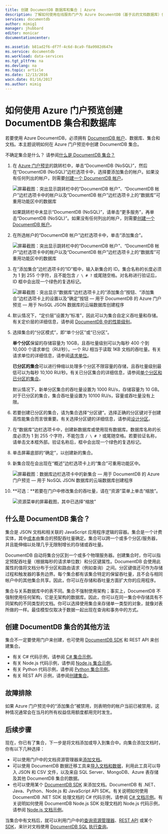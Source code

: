 ```yaml
---
title: 创建 DocumentDB 数据库和集合 | Azure
description: 了解如何使用在线服务门户为 Azure DocumentDB（基于云的文档数据库）创建 NoSQL 数据库和 JSON 文档集合。立即获取试用版。
services: documentdb
author: mimig1
manager: jhubbard
editor: monicar
documentationcenter: 

ms.assetid: b81ad2f6-df7f-4c6d-8ca9-f8a9982d647e
ms.service: documentdb
ms.workload: data-services
ms.tgt_pltfrm: na
ms.devlang: na
ms.topic: article
ms.date: 12/13/2016
wacn.date: 01/16/2017
ms.author: mimig
---
```


# 如何使用 Azure 门户预览创建 DocumentDB 集合和数据库
若要使用 Azure DocumentDB，必须拥有 [DocumentDB 帐户](./documentdb-create-account.md)、数据库、集合和文档。本主题说明如何在 Azure 门户预览中创建 DocumentDB 集合。

不确定集合是什么？ 请参阅[什么是 DocumentDB 集合？](#what-is-a-documentdb-collection)

1. 在 [Azure 门户预览](https://portal.azure.cn/)的跳转栏中，单击“DocumentDB \(NoSQL\)”，然后在“DocumentDB \(NoSQL\)”边栏选项卡中，选择要添加集合的帐户。如果没有任何列出的帐户，则需要[创建一个 DocumentDB 帐户](./documentdb-create-account.md)。

    ![屏幕截图：突出显示跳转栏中的“DocumentDB 帐户”、“DocumentDB 帐户”边栏选项卡中的帐户以及“DocumentDB 帐户”边栏选项卡上的“数据库”可重用功能区中的数据库](./media/documentdb-create-collection/docdb-database-creation-1-2.png)

    如果跳转栏中未显示“DocumentDB \(NoSQL\)”，请单击“更多服务”，再单击“DocumentDB \(NoSQL\)”。如果没有任何列出的帐户，则需要[创建一个 DocumentDB 帐户](./documentdb-create-account.md)。
2. 在所选帐户的“DocumentDB 帐户”边栏选项卡中，单击“添加集合”。

    ![屏幕截图：突出显示跳转栏中的“DocumentDB 帐户”、“DocumentDB 帐户”边栏选项卡中的帐户以及“DocumentDB 帐户”边栏选项卡上的“数据库”可重用功能区中的数据库](./media/documentdb-create-collection/docdb-database-creation-3.png)  

3. 在“添加集合”边栏选项卡的“ID”框中，输入新集合的 ID。集合名称的长度必须为 1 到 255 个字符，且不能包含 `/ \ # ?` 或尾随空格。对名称进行验证后，ID 框中会出现一个绿色的复选标记。

    ![屏幕截图：突出显示“数据库”边栏选项卡上的“添加集合”按钮、“添加集合”边栏选项卡上的设置以及“确定”按钮 — 用于 DocumentDB 的 Azure 门户预览 — 用于 NoSQL JSON 数据库的云端数据库创建程序](./media/documentdb-create-collection/docdb-collection-creation-5-8.png)
4. 默认情况下，“定价层”设置为“标准”，因此可以为集合自定义吞吐量和存储。有关定价层的详细信息，请参阅 [DocumentDB 中的性能级别](./documentdb-performance-levels.md)。
5. 选择集合的“分区模式”，即“单个分区”或“已分区”。

    **单个分区**保留的存储容量为 10GB，且吞吐量级别可以为每秒 400 个到 10,000 个请求单位（RU/秒）。一个 RU 相当于读取 1KB 文档的吞吐量。有关请求单位的详细信息，请参阅[请求单位](./documentdb-request-units.md)。

    **已分区的集合**可以进行伸缩以处理多个分区不限容量的存储，且吞吐量级别最低可以为每秒 10,100 RU/秒。有关已分区集合的详细信息，请参阅[单个分区和已分区的集合](./documentdb-partition-data.md#single-partition-and-partitioned-collections)。

    默认情况下，新单分区集合的吞吐量设置为 1000 RU/s，存储容量为 10 GB。对于已分区的集合，集合吞吐量设置为 10100 RU/s，容量或吞吐量没有上限。
6. 若要创建已分区的集合，请为集合选择“分区键”。选择正确的分区键对于创建高性能集合而言很重要。有关选择分区键的详细信息，请参阅[设计分区](./documentdb-partition-data.md#designing-for-partitioning)。
7. 在“数据库”边栏选项卡中，创建新数据库或使用现有数据库。数据库名称的长度必须为 1 到 255 个字符，不能包含 `/ \ # ?` 或尾随空格。若要验证名称，请单击文本框外部。验证名称后，框中会出现一个绿色的复选标记。
8. 单击屏幕底部的“确定”，以创建新的集合。
9. 新集合现在会出现在“概述”边栏选项卡上的“集合”可重用功能区中。

    ![屏幕截图：数据库边栏选项卡中的新集合 — 用于 DocumentDB 的 Azure 门户预览 — 用于 NoSQL JSON 数据库的云端数据库创建程序](./media/documentdb-create-collection/docdb-collection-creation-9.png)  

10. **可选：**若要在门户中修改集合的吞吐量，请在“资源”菜单上单击“缩放”。

    ![资源菜单的屏幕截图，其中已选择“缩放”](./media/documentdb-create-collection/docdb-collection-creation-scale.png)  

## 什么是 DocumentDB 集合？  <a name="what-is-a-documentdb-collection"></a>

集合是 JSON 文档和相关联的 JavaScript 应用程序逻辑的容器。集合是一个计费实体，其中[成本](./documentdb-performance-levels.md)由集合的预配吞吐量确定。集合可以跨一个或多个分区/服务器，并且能伸缩以处理几乎无限制增长的存储或吞吐量。

DocumentDB 自动将集合分区到一个或多个物理服务器。创建集合时，你可以指定预配吞吐量（根据每秒的请求单位数）和分区键属性。DocumentDB 会使用此属性的值将文档分布于分区和路由请求（例如查询）之间。分区键值还可作为存储过程和触发器的事务边界。每个集合都有该集合特定的保留吞吐量，且不会与相同帐户中的其他集合共享。因此，你可以在存储和吞吐量方面扩大你的应用程序。

集合与关系数据库中的表不同。集合不强制使用架构；事实上，DocumentDB 不强制使用任何架构，它是无架构的数据库。因此，你可以在同一集合中存储具有不同架构的不同类型的文档。你可以选择使用集合来存储单一类型的对象，就像对表所做的一样。最佳模型仅取决于数据一起出现在查询和事务中的方式。

## 创建 DocumentDB 集合的其他方法
集合不一定要使用门户来创建，也可使用 [DocumentDB SDK](./documentdb-sdk-dotnet.md) 和 REST API 来创建集合。

- 有关 C\# 代码示例，请参阅 [C\# 集合示例](./documentdb-dotnet-samples.md#collection-examples)。
- 有关 Node.js 代码示例，请参阅 [Node.js 集合示例](./documentdb-nodejs-samples.md#collection-examples)。
- 有关 Python 代码示例，请参阅 [Python 集合示例](./documentdb-python-samples.md#collection-examples)。
- 有关 REST API 示例，请参阅[创建集合](https://msdn.microsoft.com/zh-cn/library/azure/mt489078.aspx)。

## 故障排除
如果 Azure 门户预览中的“添加集合”被禁用，则表明你的帐户当前已被禁用，这种情况通常会在当月的所有权益信用额度都用完时发生。

## 后续步骤
现在，你已有了集合，下一步是将文档添加或导入到集合中。向集合添加文档时，你有以下几种选择：

- 可以使用门户中的文档资源管理器来[添加文档](./documentdb-view-json-document-explorer.md)。
- 可以使用 DocumentDB 数据迁移工具来[导入文档和数据](./documentdb-import-data.md)，利用此工具可以导入 JSON 和 CSV 文件，以及来自 SQL Server、MongoDB、Azure 表存储及其他 DocumentDB 集合的数据。
- 也可以使用某个 [DocumentDB SDK](./documentdb-sdk-dotnet.md) 来添加文档。DocumentDB 有 .NET、Java、Python、Node.js 和 JavaScript API SDK。有关说明如何使用 DocumentDB .NET SDK 处理文档的 C\# 代码示例，请参阅 [C\# 文档示例](./documentdb-dotnet-samples.md#document-examples)。有关说明如何使用 DocumentDB Node.js SDK 处理文档的 Node.js 代码示例，请参阅 [Node.js 文档示例](./documentdb-nodejs-samples.md#document-examples)。

当集合中有文档后，就可以利用门户中的[查询资源管理器](./documentdb-query-collections-query-explorer.md)、[REST API](https://msdn.microsoft.com/zh-cn/library/azure/dn781481.aspx) 或某个 [SDK](./documentdb-sdk-dotnet.md)，来针对文档使用 [DocumentDB SQL](./documentdb-sql-query.md) [执行查询](./documentdb-sql-query.md#executing-sql-queries)。

<!---HONumber=Mooncake_0109_2017-->